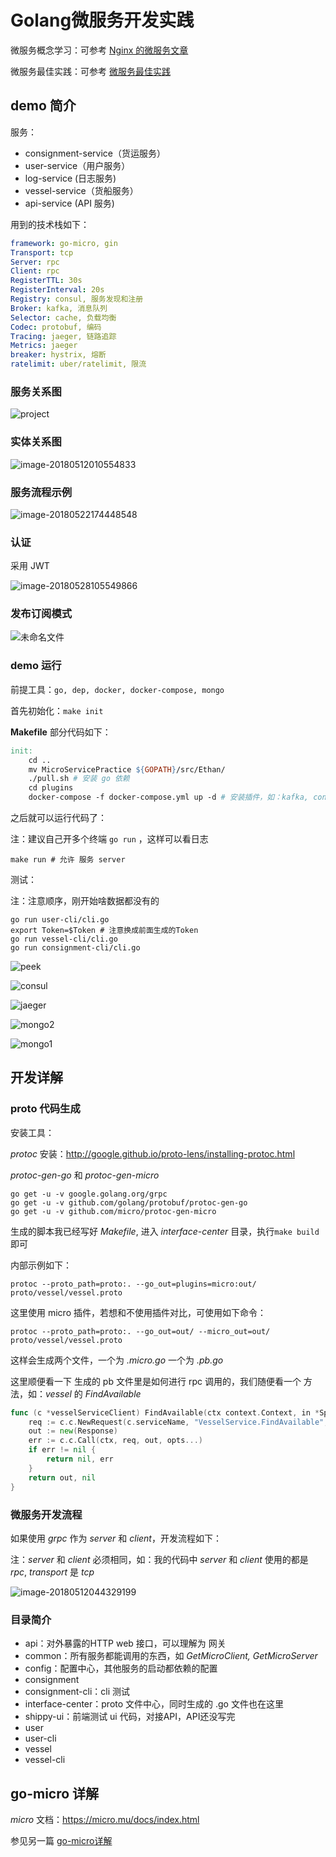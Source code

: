 # Golang微服务开发实践

微服务概念学习：可参考 [Nginx 的微服务文章](https://www.nginx.com/blog/introduction-to-microservices/)

微服务最佳实践：可参考 [微服务最佳实践](https://juejin.im/post/5cbbe051f265da03973aabcb#heading-24)

## demo 简介

服务：

- consignment-service（货运服务）
- user-service（用户服务）
- log-service (日志服务)
- vessel-service（货船服务）
- api-service (API 服务)

用到的技术栈如下：

```yaml
framework: go-micro, gin
Transport: tcp
Server: rpc
Client: rpc
RegisterTTL: 30s
RegisterInterval: 20s
Registry: consul, 服务发现和注册
Broker: kafka, 消息队列
Selector: cache, 负载均衡
Codec: protobuf, 编码
Tracing: jaeger, 链路追踪
Metrics: jaeger
breaker: hystrix, 熔断
ratelimit: uber/ratelimit, 限流
```

### 服务关系图

![project](dist/project.png)

### 实体关系图

![image-20180512010554833](https://images.yinzige.com/2018-05-11-170555.png)

### 服务流程示例

![image-20180522174448548](https://images.yinzige.com/2018-05-22-094448.png)

### 认证

采用 JWT

![image-20180528105549866](https://images.yinzige.com/2018-05-28-025550.png)

### 发布订阅模式

![未命名文件](dist/kafka.png)

### demo 运行

前提工具：`go, dep, docker, docker-compose, mongo`

首先初始化：`make init`  

**Makefile** 部分代码如下：

```makefile
init:
    cd ..
	mv MicroServicePractice ${GOPATH}/src/Ethan/
	./pull.sh # 安装 go 依赖
	cd plugins
	docker-compose -f docker-compose.yml up -d # 安装插件，如：kafka, consul, zookeeper, jaeger
```

之后就可以运行代码了：

注：建议自己开多个终端 `go run` ，这样可以看日志

```shell
make run # 允许 服务 server
```

测试：

注：注意顺序，刚开始啥数据都没有的

```shell
go run user-cli/cli.go
export Token=$Token # 注意换成前面生成的Token
go run vessel-cli/cli.go
go run consignment-cli/cli.go
```

![peek](dist/peek.gif)



![consul](/home/mu-mo/桌面/Go/src/github.com/yun-mu/MicroServicePractice/dist/consul.png)



![jaeger](/home/mu-mo/桌面/Go/src/github.com/yun-mu/MicroServicePractice/dist/jaeger.png)



![mongo2](/home/mu-mo/桌面/Go/src/github.com/yun-mu/MicroServicePractice/dist/mongo2.png)

![mongo1](/home/mu-mo/桌面/Go/src/github.com/yun-mu/MicroServicePractice/dist/mongo1.png)

## 开发详解

### proto 代码生成

安装工具：

*protoc* 安装：http://google.github.io/proto-lens/installing-protoc.html

*protoc-gen-go* 和 *protoc-gen-micro*

```shell
go get -u -v google.golang.org/grpc				
go get -u -v github.com/golang/protobuf/protoc-gen-go
go get -u -v github.com/micro/protoc-gen-micro
```

生成的脚本我已经写好 *Makefile*, 进入 *interface-center* 目录，执行`make build` 即可

内部示例如下：

```shell
protoc --proto_path=proto:. --go_out=plugins=micro:out/ proto/vessel/vessel.proto
```

这里使用 micro 插件，若想和不使用插件对比，可使用如下命令：

```shell
protoc --proto_path=proto:. --go_out=out/ --micro_out=out/ proto/vessel/vessel.proto
```

这样会生成两个文件，一个为 *.micro.go* 一个为 *.pb.go*

这里顺便看一下 生成的 pb 文件里是如何进行 rpc 调用的，我们随便看一个 方法，如：*vessel* 的 *FindAvailable*

```go
func (c *vesselServiceClient) FindAvailable(ctx context.Context, in *Specification, opts ...client.CallOption) (*Response, error) {
	req := c.c.NewRequest(c.serviceName, "VesselService.FindAvailable", in)
	out := new(Response)
	err := c.c.Call(ctx, req, out, opts...)
	if err != nil {
		return nil, err
	}
	return out, nil
}
```



### 微服务开发流程

如果使用 *grpc* 作为 *server* 和 *client*，开发流程如下：

注：*server* 和 *client* 必须相同，如：我的代码中 *server* 和 *client* 使用的都是 *rpc*, *transport* 是 *tcp* 

![image-20180512044329199](https://images.yinzige.com/2018-05-11-204329.png)

### 目录简介

- api：对外暴露的HTTP web 接口，可以理解为 网关
- common：所有服务都能调用的东西，如 *GetMicroClient, GetMicroServer* 
- config：配置中心，其他服务的启动都依赖的配置
- consignment
- consignment-cli：cli 测试
- interface-center：proto 文件中心，同时生成的 .go 文件也在这里
- shippy-ui：前端测试 ui 代码，对接API，API还没写完
- user
- user-cli
- vessel
- vessel-cli



## go-micro 详解

*micro* 文档：https://micro.mu/docs/index.html

参见另一篇 [go-micro详解](https://github.com/yun-mu/MicroServicePractice/blob/master/go-micro%E8%AF%A6%E8%A7%A3.md)

